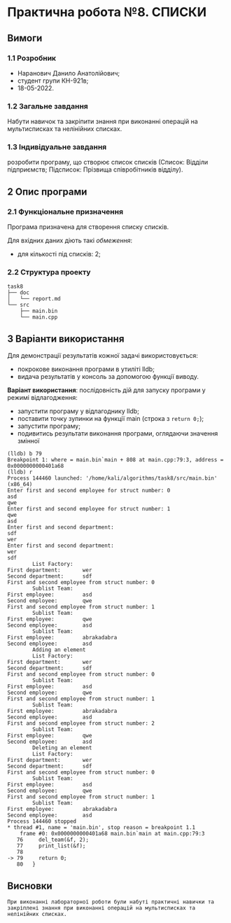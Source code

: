 # Практична робота №8. СПИСКИ

## Вимоги

### 1.1 Розробник

* Наранович Данило Анатолійович;
* студент групи КН-921в;
* 18-05-2022.

### 1.2 Загальне завдання

Набути навичок та закріпити знання при виконанні операцій на мультисписках та нелінійних списках.

### 1.3 Індивідуальне завдання

розробити програму, що створює список списків (Список: Відділи підприємств; Підсписок: Прізвища співробітників відділу).

## 2 Опис програми

### 2.1 Функціональне призначення

Програма призначена для створення списку списків.

Для вхідних даних діють такі *обмеження*:
 - для кількості під списків: 2;

### 2.2 Структура проекту

```
task8
├── doc
│   └── report.md
└── src
    ├── main.bin
    └── main.cpp
```

## 3 Варіанти використання

Для демонстрації результатів кожної задачі використовується:

- покрокове виконання програми в утиліті lldb;
- видача результатів у консоль за допомогою функції виводу.

**Варіант використання**: послідовність дій для запуску програми у режимі відлагодження:
- запустити програму у відлагоднику lldb;
- поставити точку зупинки на функції main (строка з `return 0;`);
- запустити програму;
- подивитись результати виконання програми, оглядаючи значення змінної

```
(lldb) b 79
Breakpoint 1: where = main.bin`main + 808 at main.cpp:79:3, address = 0x0000000000401a68
(lldb) r
Process 144460 launched: '/home/kali/algorithms/task8/src/main.bin' (x86_64)
Enter first and second employee for struct number: 0
asd
qwe
Enter first and second employee for struct number: 1
qwe
asd
Enter first and second department:
sdf
wer
Enter first and second department:
wer
sdf
        List Factory:
First department:       wer
Second department:      sdf
First and second employee from struct number: 0
        Sublist Team:
First employee:         asd
Second employee:        qwe
First and second employee from struct number: 1
        Sublist Team:
First employee:         qwe
Second employee:        asd
        Sublist Team:
First employee:         abrakadabra
Second employee:        asd
        Adding an element
        List Factory:
First department:       wer
Second department:      sdf
First and second employee from struct number: 0
        Sublist Team:
First employee:         asd
Second employee:        qwe
First and second employee from struct number: 1
        Sublist Team:
First employee:         abrakadabra
Second employee:        asd
First and second employee from struct number: 2
        Sublist Team:
First employee:         qwe
Second employee:        asd
        Deleting an element
        List Factory:
First department:       wer
Second department:      sdf
First and second employee from struct number: 0
        Sublist Team:
First employee:         asd
Second employee:        qwe
First and second employee from struct number: 1
        Sublist Team:
First employee:         abrakadabra
Second employee:        asd
Process 144460 stopped
* thread #1, name = 'main.bin', stop reason = breakpoint 1.1
    frame #0: 0x0000000000401a68 main.bin`main at main.cpp:79:3
   76     del_team(&f, 2);
   77     print_list(&f);
   78  
-> 79     return 0;
   80   }
```

## Висновки
	При виконанні лабораторної роботи були набуті практичні навички та закріплені знання при виконанні операцій на мультисписках та нелінійних списках.